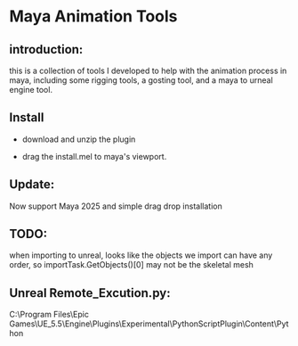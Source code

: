 # Maya Animation Tools
## introduction:
this is a collection of tools I developed to help with the animation process in maya, including some rigging tools, a gosting tool, and a maya to urneal engine tool.

## Install
* download and unzip the plugin 

* drag the install.mel to maya's viewport.
## Update:
Now support Maya 2025 and simple drag drop installation

## TODO:
when importing to unreal, looks like the objects we import can have any order, so importTask.GetObjects()[0] may not be the skeletal mesh

## Unreal Remote_Excution.py:
C:\Program Files\Epic Games\UE_5.5\Engine\Plugins\Experimental\PythonScriptPlugin\Content\Python
